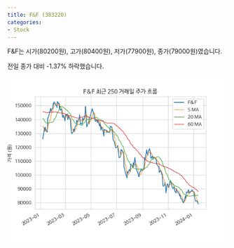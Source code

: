 ```yaml
---
title: F&F (383220)
categories:
- Stock
---
```


F&F는 시가(80200원), 고가(80400원), 저가(77900원), 종가(79000원)였습니다.

전일 종가 대비 -1.37% 하락했습니다.

<!-- more -->

![383220](/assets/images/stock/383220.png)